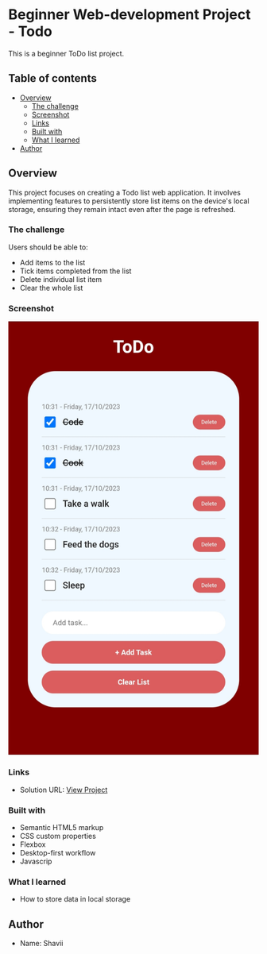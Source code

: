 # Beginner Web-development Project - Todo

This is a beginner ToDo list project.

## Table of contents

- [Overview](#overview)
  - [The challenge](#the-challenge)
  - [Screenshot](#screenshot)
  - [Links](#links)
  - [Built with](#built-with)
  - [What I learned](#what-i-learned)
- [Author](#author)

## Overview
  This project focuses on creating a Todo list web application. It involves implementing features to persistently store list items on the device's local storage, ensuring they remain intact even after the page is refreshed.

### The challenge
Users should be able to:

- Add items to the list
- Tick items completed from the list
- Delete individual list item
- Clear the whole list

### Screenshot

![Preview](./screenshot.jpg)

### Links

- Solution URL: [View Project](https://sh4vii.github.io/ToDo/)

### Built with

- Semantic HTML5 markup
- CSS custom properties
- Flexbox
- Desktop-first workflow
- Javascrip

### What I learned

- How to store data in local storage

## Author

- Name: Shavii


